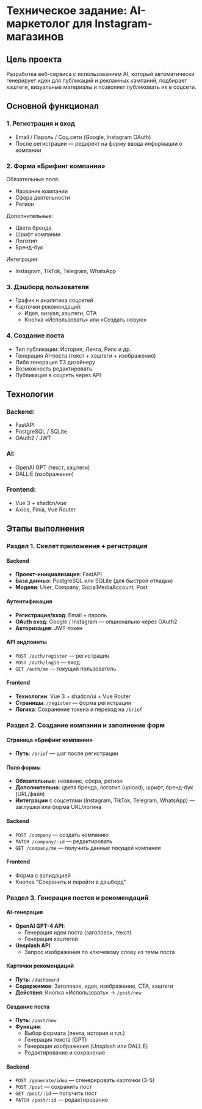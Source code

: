 # Техническое задание: AI-маркетолог для Instagram-магазинов

## Цель проекта
Разработка веб-сервиса с использованием AI, который автоматически генерирует идеи для публикаций и рекламных кампаний, подбирает хэштеги, визуальные материалы и позволяет публиковать их в соцсети.

## Основной функционал

### 1. Регистрация и вход
- Email / Пароль / Соц.сети (Google, Instagram OAuth)
- После регистрации — редирект на форму ввода информации о компании

### 2. Форма «Брифинг компании»
Обязательные поля:
- Название компании
- Сфера деятельности
- Регион

Дополнительные:
- Цвета бренда
- Шрифт компании
- Логотип
- Бренд-бук

Интеграции:
- Instagram, TikTok, Telegram, WhatsApp

### 3. Дэшборд пользователя
- График и аналитика соцсетей
- Карточки рекомендаций:
  - Идея, визуал, хэштеги, CTA
  - Кнопка «Использовать» или «Создать новую»

### 4. Создание поста
- Тип публикации: История, Лента, Рилс и др.
- Генерация AI-поста (текст + хэштеги + изображение)
- Либо генерация ТЗ дизайнеру
- Возможность редактировать
- Публикация в соцсеть через API

## Технологии

### Backend:
- FastAPI
- PostgreSQL / SQLite
- OAuth2 / JWT

### AI:
- OpenAI GPT (текст, хэштеги)
- DALL·E (изображения)

### Frontend:
- Vue 3 + shadcn/vue
- Axios, Pinia, Vue Router


## Этапы выполнения

### Раздел 1. Скелет приложения + регистрация

#### Backend
- **Проект-инициализация**: FastAPI
- **База данных**: PostgreSQL или SQLite (для быстрой отладки)
- **Модели**: User, Company, SocialMediaAccount, Post

#### Аутентификация
- **Регистрация/вход**: Email + пароль
- **OAuth вход**: Google / Instagram — опционально через OAuth2
- **Авторизация**: JWT-токен

#### API эндпоинты
- `POST /auth/register` — регистрация
- `POST /auth/login` — вход
- `GET /auth/me` — текущий пользователь

#### Frontend
- **Технологии**: Vue 3 + shadcn/ui + Vue Router
- **Страницы**: `/register` — форма регистрации
- **Логика**: Сохранение токена и переход на `/brief`

### Раздел 2. Создание компании и заполнение форм

#### Страница «Брифинг компании»
- **Путь**: `/brief` — шаг после регистрации

#### Поля формы
- **Обязательные**: название, сфера, регион
- **Дополнительно**: цвета бренда, логотип (upload), шрифт, бренд-бук (URL/файл)
- **Интеграции** с соцсетями (Instagram, TikTok, Telegram, WhatsApp) — заглушки или форма URL/логина

#### Backend
- `POST /company` — создать компанию
- `PATCH /company/:id` — редактировать
- `GET /company/me` — получить данные текущей компании

#### Frontend
- Форма с валидацией
- Кнопка "Сохранить и перейти в дэшборд"

### Раздел 3. Генерация постов и рекомендаций

#### AI-генерация
- **OpenAI GPT-4 API**:
  - Генерация идеи поста (заголовок, текст)
  - Генерация хэштегов
- **Unsplash API**:
  - Запрос изображения по ключевому слову из темы поста

#### Карточки рекомендаций
- **Путь**: `/dashboard`
- **Содержимое**: Заголовок, идея, изображение, CTA, хэштеги
- **Действия**: Кнопка «Использовать» → `/post/new`

#### Создание поста
- **Путь**: `/post/new`
- **Функции**:
  - Выбор формата (лента, история и т.п.)
  - Генерация текста (GPT)
  - Генерация изображения (Unsplash или DALL·E)
  - Редактирование и сохранение

#### Backend
- `POST /generate/idea` — сгенерировать карточки (3-5)
- `POST /post` — сохранить пост
- `GET /post/:id` — получить пост
- `PATCH /post/:id` — редактирование 